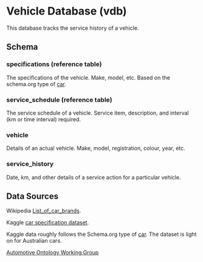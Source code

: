 # Vehicle Database (vdb)

This database tracks the service history of a vehicle.

## Schema

### specifications (reference table)

The specifications of the vehicle. Make, model, etc. Based on the schema.org type of [car](https://schema.org/Car).

### service_schedule (reference table)

The service schedule of a vehicle. Service item, description, and interval (km or time interval) required.

### vehicle

Details of an actual vehicle. Make, model, registration, colour, year, etc.

### service_history

Date, km, and other details of a service action for a particular vehicle.

## Data Sources

Wikipedia [List_of_car_brands](https://en.wikipedia.org/wiki/List_of_car_brands).

Kaggle [car specification dataset](https://www.kaggle.com/datasets/jahaidulislam/car-specification-dataset-1945-2020/data).

Kaggle data roughly follows the Schema.org type of [car](https://schema.org/Car). The dataset is light on for Australian cars.

[Automotive Ontology Working Group](http://www.automotive-ontology.org/)